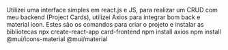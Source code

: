 Utilizei uma interface simples em react.js e JS, para realizar um CRUD com meu backend (Project Cards), utilizei Axios para integrar bom back e material icon. 
Estes são os comandos para criar o projeto e instalar as bibliotecas
npx create-react-app card-frontend
npm install axios
npm install @mui/icons-material @mui/material
